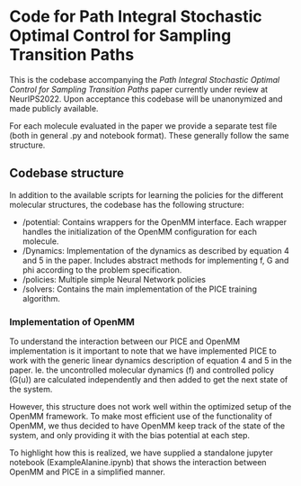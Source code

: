 # Code for Path Integral Stochastic Optimal Control for Sampling Transition Paths

This is the codebase accompanying the _Path Integral Stochastic Optimal Control for Sampling Transition Paths_ paper
currently under review at NeurIPS2022. Upon acceptance this codebase will be unanonymized and made publicly available.

For each molecule evaluated in the paper we provide a separate test file (both in general .py and notebook format).
These generally follow the same structure.

## Codebase structure

In addition to the available scripts for learning the policies for the different molecular structures, the codebase has
the following structure:

- /potential: Contains wrappers for the OpenMM interface. Each wrapper handles the initialization of the OpenMM
  configuration for each molecule.
- /Dynamics: Implementation of the dynamics as described by equation 4 and 5 in the paper. Includes abstract methods for
  implementing f, G and phi according to the problem specification.
- /policies: Multiple simple Neural Network policies
- /solvers: Contains the main implementation of the PICE training algorithm.

### Implementation of OpenMM

To understand the interaction between our PICE and OpenMM implementation is it important to note that we have
implemented PICE to work with the generic linear dynamics description of equation 4 and 5 in the paper. Ie. the
uncontrolled molecular dynamics (f) and controlled policy (G(u)) are calculated independently and then added to get the
next state of the system.

However, this structure does not work well within the optimized setup of the OpenMM framework. To make most efficient
use of the functionality of OpenMM, we thus decided to have OpenMM keep track of the state of the system, and only
providing it with the bias potential at each step.

To highlight how this is realized, we have supplied a standalone jupyter notebook (ExampleAlanine.ipynb) that shows the
interaction between OpenMM and PICE in a simplified manner. 
